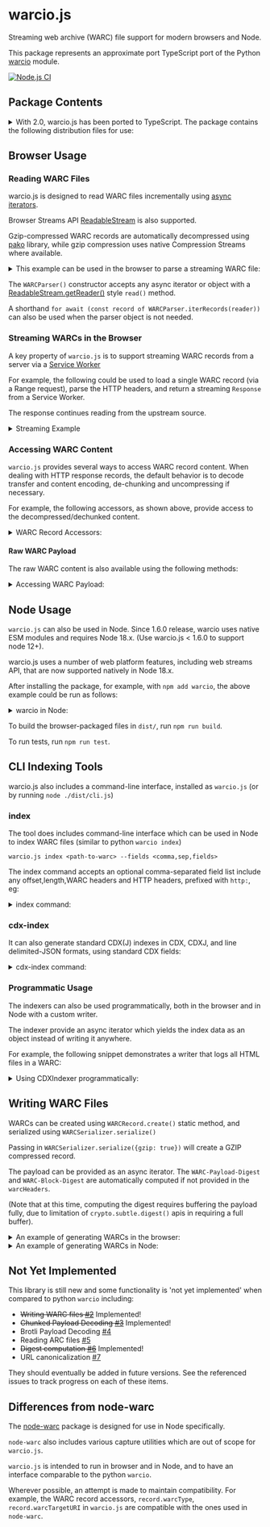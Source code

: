 # warcio.js

Streaming web archive (WARC) file support for modern browsers and Node.

This package represents an approximate port TypeScript port of the Python [warcio](https://github.com/webrecorder/warcio) module.

[![Node.js CI](https://github.com/webrecorder/warcio.js/actions/workflows/ci.yaml/badge.svg)](https://github.com/webrecorder/warcio.js/actions/workflows/ci.yaml)

## Package Contents

<details>
  <summary>With 2.0, warcio.js has been ported to TypeScript. The package contains the following distribution files for use:</summary>

- dist/index.js - ESM module for the package, no external dependencies
- dist/index.cjs - CJS module for the package
- dist/index.all.js - ESM module with all external dependencies, ready to be imported directly in the browser, eg. `import { ... } from "https://cdn.jsdelivr.net/npm/warcio/dist/index.all.js"`
- dist/utils.js - ESM module for just the utils module, can be imported with just `import "warcio/utils"` in node or browser.
- dist/utils.cjs - CJS module for the utils module
- dist/cli.js - ESM module for the CLI script, running as `warcio.js ...`
- dist/cli.cjs - CJS module for the CLI script.
</details>

## Browser Usage

### Reading WARC Files

warcio.js is designed to read WARC files incrementally using [async iterators](https://developer.mozilla.org/en-US/docs/Web/JavaScript/Reference/Global_Objects/Symbol/asyncIterator).

Browser Streams API [ReadableStream](https://developer.mozilla.org/en-US/docs/Web/API/ReadableStream) is also supported.

Gzip-compressed WARC records are automatically decompressed using [pako](https://github.com/nodeca/pako) library, while gzip compression uses
native Compression Streams where available.

<details>
  <summary>This example can be used in the browser to parse a streaming WARC file:</summary>

```html
<script type="module">
  import { WARCParser } from "https://cdn.jsdelivr.net/npm/warcio/dist/index.all.js";


  async function readWARC(url) {
    const response = await fetch(url);

    const parser = new WARCParser(response.body);

    for await (const record of parser) {
      // ways to access warc data
      console.log(record.warcType);
      console.log(record.warcTargetURI);
      console.log(record.warcHeader("WARC-Target-URI"));
      console.log(record.warcHeaders.headers.get("WARC-Record-ID"));

      // iterator over WARC content one chunk at a time (as Uint8Array)
      for await (const chunk of record) {
        ...
      }

      // access content as text
      const text = await record.contentText();
    }
  }

  readWARC("https://example.com/path/to/mywarc.warc");
</script>
```

</details>

The `WARCParser()` constructor accepts any async iterator or object with a [ReadableStream.getReader()](https://developer.mozilla.org/en-US/docs/Web/API/ReadableStream/getReader) style `read()` method.

A shorthand `for await (const record of WARCParser.iterRecords(reader))` can also be used when the parser object is not needed.

### Streaming WARCs in the Browser

A key property of `warcio.js` is to support streaming WARC records from a server via a [Service Worker](https://developer.mozilla.org/en-US/docs/Web/API/Service_Worker_API/Using_Service_Workers)

For example, the following could be used to load a single WARC record (via a Range request), parse the HTTP headers, and return a streaming `Response` from a Service Worker.

The response continues reading from the upstream source.

<details>
  <summary>Streaming Example</summary>

```javascript
import { WARCParser } from "https://cdn.jsdelivr.net/npm/warcio/dist/index.all.js";

async function streamWARCRecord(url, offset, length) {
  const response = await fetch(url, {
    headers: { Range: `bytes=${offset}-${offset + length - 1}` },
  });

  const parser = new WARCParser(response.body);

  // parse WARC record, which includes WARC headers and HTTP headers
  const record = await parser.parse();

  // get the response options for Response constructor
  const { status, statusText, headers } = record.getResponseInfo();

  // get a ReadableStream from the WARC record and return streaming response
  return new Response(record.getReadableStream(), {
    status,
    statusText,
    headers,
  });
}
```

</details>

### Accessing WARC Content

`warcio.js` provides several ways to access WARC record content. When dealing with HTTP response records,
the default behavior is to decode transfer and content encoding, de-chunking and uncompressing if necessary.

For example, the following accessors, as shown above, provide access to the decompressed/dechunked content.

<details>
  <summary>WARC Record Accessors:</summary>

```javascript

  // iterate over each chunk (Uint8Array)
  for await (const chunk of record) {
    ...
  }

  // iterate over lines
  for await (const line of record.iterLines()) {
    ...
  }

  // read one line
  const line = await record.readline()

  // read entire contents as Uint8Array
  const payload = await record.readFully(true)

  // read entire contents as a String (calls readFully)
  const text = await record.contentText()

```

</details>

#### Raw WARC Payload

The raw WARC content is also available using the following methods:

<details>
  <summary>Accessing WARC Payload:</summary>

```javascript

  // iterate over each raw chunk (not dechunked or decompressed)
  for await (const chunk of record.reader) {
    ...
  }

  const rawPayload = await record.readFully(false)
```

The `readFully()` method can read either the raw or decoded content.
When using `readFully()`, the payload is stored in the record as `record.payload` so that it can be accessed again.

Note that decoded and raw access should not be mixed. Attempting to access raw data after beginning decoding will result in an exception:

```javascript
// read decoded line
const line = await record.readline();

// XX this will throw error, raw data no longer available
const full = await record.readFully(false);

// this is ok
const fullDecoded = await record.readFully(true);
```

</details>

## Node Usage

`warcio.js` can also be used in Node. Since 1.6.0 release, warcio uses native ESM modules and requires Node 18.x. (Use warcio.js < 1.6.0 to support node 12+).

warcio.js uses a number of web platform features, including web streams API, that are now supported natively in Node 18.x.

After installing the package, for example, with `npm add warcio`, the above example could be run as follows:

<details>
  <summary>warcio in Node:</summary>

```javascript
import { WARCParser } from "warcio";
import fs from "fs";

async function readWARC(filename) {
  const nodeStream = fs.createReadStream(filename);

  const parser = new WARCParser(nodeStream);

  for await (const record of parser) {
    // ways to access warc data
    console.log(record.warcType);
    console.log(record.warcTargetURI);
    console.log(record.warcHeader("WARC-Target-URI"));
    console.log(record.warcHeaders.headers.get("WARC-Record-ID"));

    // iterator over WARC content one chunk at a time (as Uint8Array)
    for await (const chunk of record) {
      ...
    }

    // OR, access content as text
    const text = await record.contentText();
  }
}
```

</details>

To build the browser-packaged files in `dist/`, run `npm run build`.

To run tests, run `npm run test`.

## CLI Indexing Tools

warcio.js also includes a command-line interface, installed as `warcio.js` (or by running `node ./dist/cli.js`)

### index

The tool does includes command-line interface which can be used in Node to index WARC files (similar to python `warcio index`)

```
warcio.js index <path-to-warc> --fields <comma,sep,fields>
```

The index command accepts an optional comma-separated field list include any offset,length,WARC headers and HTTP headers, prefixed with `http:`, eg:

<details>
  <summary>index command:</summary>

```shell
warcio.js index ./test/data/example.warc --fields warc-type,warc-target-uri,http:content-type,offset,length
{"warc-type":"warcinfo","offset":0,"length":484}
{"warc-type":"warcinfo","offset":484,"length":705}
{"warc-type":"response","warc-target-uri":"http://example.com/","http:content-type":"text/html","offset":1189,"length":1365}
{"warc-type":"request","warc-target-uri":"http://example.com/","offset":2554,"length":800}
{"warc-type":"revisit","warc-target-uri":"http://example.com/","http:content-type":"text/html","offset":3354,"length":942}
{"warc-type":"request","warc-target-uri":"http://example.com/","offset":4296,"length":800}
```

</details>

### cdx-index

It can also generate standard CDX(J) indexes in CDX, CDXJ, and line delimited-JSON formats, using standard CDX fields:

<details>
  <summary>cdx-index command:</summary>

```shell
warcio.js cdx-index <path-to-warc> --format cdxj
warcio.js cdx-index ./test/data/example.warc
com,example)/ 20170306040206 {"url":"http://example.com/","mime":"text/html","status":200,"digest":"G7HRM7BGOKSKMSXZAHMUQTTV53QOFSMK","length":1365,"offset":1189,"filename":"example.warc"}
com,example)/ 20170306040348 {"url":"http://example.com/","mime":"warc/revisit","status":200,"digest":"G7HRM7BGOKSKMSXZAHMUQTTV53QOFSMK","length":942,"offset":3354,"filename":"example.warc"
```

</details>

### Programmatic Usage

The indexers can also be used programmatically, both in the browser and in Node with a custom writer.

The indexer provide an async iterator which yields the index data as an object instead of writing it anywhere.

For example, the following snippet demonstrates a writer that logs all HTML files in a WARC:

<details>
  <summary>Using CDXIndexer programmatically:</summary>

```html
<script type="module">
  import { CDXIndexer } from "https://cdn.jsdelivr.net/npm/warcio/dist/index.all.js";

  async function indexWARC(url) {
    const response = await fetch(url);
    const indexer = new CDXIndexer();

    const files = [{ reader: response.body, filename: url }];

    for await (const cdx of indexer.iterIndex(files)) {
      if (cdx["mime"] === "text/html") {
        console.log(cdx["url"] + " is an HTML page");
      }
    }
  }

  indexWARC("https://example.com/path/to/mywarc.warc");
</script>
```

</details>

## Writing WARC Files

WARCs can be created using `WARCRecord.create()` static method, and serialized using `WARCSerializer.serialize()`

Passing in `WARCSerializer.serialize({gzip: true})` will create a GZIP compressed record.

The payload can be provided as an async iterator. The `WARC-Payload-Digest` and `WARC-Block-Digest` are automatically computed if not provided in the `warcHeaders`.

(Note that at this time, computing the digest requires buffering the payload fully, due to limitation of `crypto.subtle.digest()` apis in requiring a full buffer).

<details>
  <summary>An example of generating WARCs in the browser:</summary>

```html
<script type="module">
  import {
    WARCRecord,
    WARCSerializer,
  } from "https://cdn.jsdelivr.net/npm/warcio/dist/index.all.js";

  async function main() {
    // First, create a warcinfo record
    const warcVersion = "WARC/1.1";

    const info = {
      software: "warcio.js in browser",
    };
    const filename = "sample.warc";

    const warcinfo = await WARCRecord.createWARCInfo(
      { filename, warcVersion },
      info
    );

    const serializedWARCInfo = await WARCSerializer.serialize(warcinfo);

    // Create a sample response
    const url = "http://example.com/";
    const date = "2000-01-01T00:00:00Z";
    const type = "response";
    const headers = {
      "Custom-Header": "somevalue",
      "Content-Type": 'text/plain; charset="UTF-8"',
    };

    async function* content() {
      // content should be a Uint8Array, so encoding if emitting astring
      yield new TextEncoder().encode("sample content\n");
    }

    const record = await WARCRecord.create(
      { url, date, type, warcVersion, headers },
      content()
    );

    const serializedRecord = await WARCSerializer.serialize(record);

    console.log(new TextDecoder().decode(serializedWARCInfo));
    console.log(new TextDecoder().decode(serializedRecord));
  }

  main();
</script>
```

</details>

<details>
  <summary>An example of generating WARCs in Node:</summary>

```javascript
import { WARCRecord, WARCSerializer } from "warcio";

async function main() {
  // First, create a warcinfo record
  const warcVersion = "WARC/1.1";

  const info = {
    software: "warcio.js in node",
  };
  const filename = "sample.warc";

  const warcinfo = await WARCRecord.createWARCInfo(
    { filename, warcVersion },
    info
  );

  const serializedWARCInfo = await WARCSerializer.serialize(warcinfo);

  // Create a sample response
  const url = "http://example.com/";
  const date = "2000-01-01T00:00:00Z";
  const type = "response";
  const headers = {
    "Custom-Header": "somevalue",
    "Content-Type": 'text/plain; charset="UTF-8"',
  };

  async function* content() {
    // content should be a Uint8Array, so encoding if emitting astring
    yield new TextEncoder().encode("sample content\n");
  }

  const record = await WARCRecord.create(
    { url, date, type, warcVersion, headers },
    content()
  );

  const serializedRecord = await WARCSerializer.serialize(record);

  console.log(new TextDecoder().decode(serializedWARCInfo));
  console.log(new TextDecoder().decode(serializedRecord));
}

main();
```

</details>

## Not Yet Implemented

This library is still new and some functionality is 'not yet implemented' when compared to python `warcio` including:

- ~~Writing WARC files [#2](https://github.com/webrecorder/warcio.js/issues/2)~~ Implemented!
- ~~Chunked Payload Decoding [#3](https://github.com/webrecorder/warcio.js/issues/3)~~ Implemented!
- Brotli Payload Decoding [#4](https://github.com/webrecorder/warcio.js/issues/4)
- Reading ARC files [#5](https://github.com/webrecorder/warcio.js/issues/5)
- ~~Digest computation [#6](https://github.com/webrecorder/warcio.js/issues/6)~~ Implemented!
- URL canonicalization [#7](https://github.com/webrecorder/warcio.js/issues/7)

They should eventually be added in future versions. See the referenced issues to track progress on each of these items.

## Differences from node-warc

The [node-warc](https://github.com/N0taN3rd/node-warc) package is designed for use in Node specifically.

`node-warc` also includes various capture utilities which are out of scope for `warcio.js`.

`warcio.js` is intended to run in browser and in Node, and to have an interface comparable to the python `warcio`.

Wherever possible, an attempt is made to maintain compatibility. For example, the WARC record accessors, `record.warcType`, `record.warcTargetURI` in `warcio.js` are compatible with the ones used in `node-warc`.
